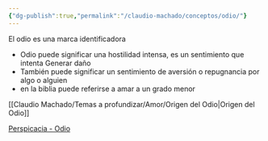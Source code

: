 ```yaml
---
{"dg-publish":true,"permalink":"/claudio-machado/conceptos/odio/"}
---
```


El odio es una marca identificadora 

- Odio puede significar una hostilidad intensa, es un sentimiento que intenta Generar daño 
- También puede significar un sentimiento de aversión o repugnancia por algo o alguien 
-  en la biblia puede referirse a amar a un grado menor 

[[Claudio Machado/Temas a profundizar/Amor/Origen del Odio\|Origen del Odio]]



[Perspicacia - Odio](https://wol.jw.org/es/wol/d/r4/lp-s/1200001912)